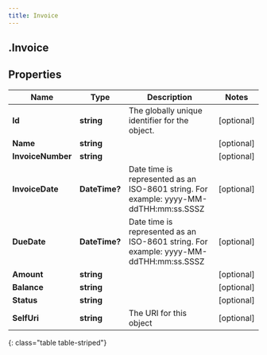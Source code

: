 ```yaml
---
title: Invoice
---
```

## .Invoice

## Properties

|Name | Type | Description | Notes|
|------------ | ------------- | ------------- | -------------|
| **Id** | **string** | The globally unique identifier for the object. | [optional] |
| **Name** | **string** |  | [optional] |
| **InvoiceNumber** | **string** |  | [optional] |
| **InvoiceDate** | **DateTime?** | Date time is represented as an ISO-8601 string. For example: yyyy-MM-ddTHH:mm:ss.SSSZ | [optional] |
| **DueDate** | **DateTime?** | Date time is represented as an ISO-8601 string. For example: yyyy-MM-ddTHH:mm:ss.SSSZ | [optional] |
| **Amount** | **string** |  | [optional] |
| **Balance** | **string** |  | [optional] |
| **Status** | **string** |  | [optional] |
| **SelfUri** | **string** | The URI for this object | [optional] |
{: class="table table-striped"}


